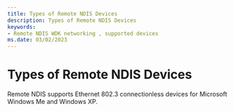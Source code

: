 ```yaml
---
title: Types of Remote NDIS Devices
description: Types of Remote NDIS Devices
keywords:
- Remote NDIS WDK networking , supported devices
ms.date: 03/02/2023
---
```


# Types of Remote NDIS Devices





Remote NDIS supports Ethernet 802.3 connectionless devices for Microsoft Windows Me and Windows XP.

 

 





